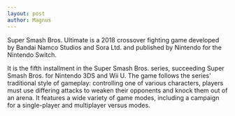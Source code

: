 ```yaml
---
layout: post
author: Magnus
---
```

Super Smash Bros. Ultimate is a 2018 crossover fighting game developed by Bandai Namco Studios and Sora Ltd. and published by Nintendo for the Nintendo Switch. 

It is the fifth installment in the Super Smash Bros. series, succeeding Super Smash Bros. for Nintendo 3DS and Wii U. The game follows the series' traditional style of gameplay: controlling one of various characters, players must use differing attacks to weaken their opponents and knock them out of an arena. It features a wide variety of game modes, including a campaign for a single-player and multiplayer versus modes. 